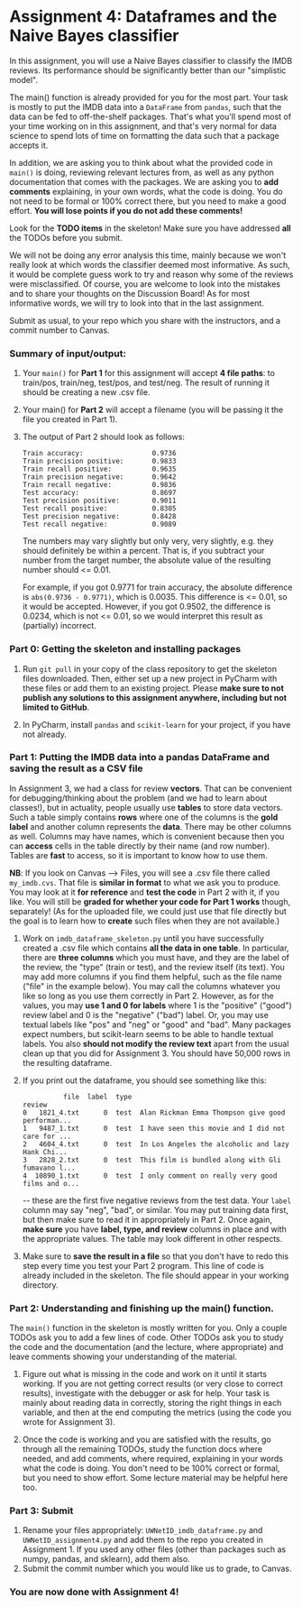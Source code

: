 # Assignment 4: Dataframes and the Naive Bayes classifier

In this assignment, you will use a Naive Bayes classifier to classify the IMDB reviews. Its performance should be significantly better than our "simplistic model".

The main() function is already provided for you for the most part. Your task is mostly to put the IMDB data into a `DataFrame` from `pandas`, such that the data can be fed to off-the-shelf packages. That's what you'll spend most of your time working on in this assignment, and that's very normal for data science to spend lots of time on formatting the data such that a package accepts it. 

In addition, we are asking you to think about what the provided code in `main()` is doing, reviewing relevant lectures from, as well as any python documentation that comes with the packages. We are asking you to **add comments** explaining, in your own words, what the code is doing. You do not need to be formal or 100% correct there, but you need to make a good effort. **You will lose points if you do not add these comments!**

Look for the **TODO items** in the skeleton! Make sure you have addressed **all** the TODOs before you submit. 

We will not be doing any error analysis this time, mainly because we won't really look at which words the classifier deemed most informative. As such, it would be complete guess work to try and reason why some of the reviews were misclassified. Of course, you are welcome to look into the mistakes and to share your thoughts on the Discussion Board! As for most informative words, we will try to look into that in the last assignment.

Submit as usual, to your repo which you share with the instructors, and a commit number to Canvas.

### Summary of input/output:

1. Your `main()` for **Part 1** for this assignment will accept **4 file paths**: to train/pos, train/neg, test/pos, and test/neg. The result of running it should be creating a new .csv file.

2. Your main() for **Part 2** will accept a filename (you will be passing it the file you created in Part 1).

3. The output of Part 2 should look as follows:
    ```
    Train accuracy:                 0.9736
    Train precision positive:       0.9833
    Train recall positive:          0.9635
    Train precision negative:       0.9642
    Train recall negative:          0.9836
    Test accuracy:                  0.8697
    Test precision positive:        0.9011
    Test recall positive:           0.8305
    Test precision negative:        0.8428
    Test recall negative:           0.9089    
    ```
    
    Tne numbers may vary slightly but only very, very slightly, e.g. they should definitely be within a percent. That is, if you subtract your number from the target number, the absolute value of the resulting number should <= 0.01.
    
    For example, if you got 0.9771 for train accuracy, the absolute difference is `abs(0.9736 - 0.9771)`, which is 0.0035. This difference is <= 0.01, so it would be accepted. However, if you got 0.9502, the difference is 0.0234, which is not <= 0.01, so we would interpret this result as (partially) incorrect.
    
### Part 0: Getting the skeleton and installing packages

1. Run `git pull` in your copy of the class repository to get the skeleton files downloaded. Then, either set up a new project in PyCharm with these files or add them to an existing project. Please **make sure to not publish any solutions to this assignment anywhere, including but not limited to GitHub**.

2. In PyCharm, install `pandas` and `scikit-learn` for your project, if you have not already.

### Part 1: Putting the IMDB data into a pandas DataFrame and saving the result as a CSV file

In Assignment 3, we had a class for review **vectors**. That can be convenient for debugging/thinking about the problem (and we had to learn about classes!), but in actuality, people usually use **tables** to store data vectors. Such a table simply contains **rows** where one of the columns is the **gold label** and another column represents the **data**. There may be other columns as well. Columns may have names, which is convenient because then you can **access** cells in the table directly by their name (and row number). Tables are **fast** to access, so it is important to know how to use them. 

**NB**: If you look on Canvas --> Files, you will see a .csv file there called `my_imdb.cvs`. That file is **similar in format** to what we ask you to produce. You may look at it **for reference** and **test the code** in Part 2 with it, if you like. You will still be **graded for whether your code for Part 1 works** though, separately! (As for the uploaded file, we could just use that file directly but the goal is to learn how to **create** such files when they are not available.)

1.  Work on `imdb_dataframe_skeleton.py` until you have successfully created a .csv file which contains **all the data in one table**. In particular, there are **three columns** which you must have, and they are the label of the review, the "type" (train or test), and the review itself (its text). You may add more columns if you find them helpful, such as the file name ("file" in the example below). You may call the columns whatever you like so long as you use them correctly in Part 2. However, as for the values, you may **use 1 and 0 for labels** where 1 is the "positive" ("good") review label and 0 is the "negative" ("bad") label. Or, you may use textual labels like "pos" and "neg" or "good" and "bad". Many packages expect numbers, but scikit-learn seems to be able to handle textual labels. You also **should not modify the review text** apart from the usual clean up that you did for Assignment 3. You should have 50,000 rows in the resulting dataframe.

3. If you print out the dataframe, you should see something like this:

    ```
              file  label  type                                             review
    0   1821_4.txt      0  test  Alan Rickman Emma Thompson give good performan...
    1   9487_1.txt      0  test  I have seen this movie and I did not care for ...
    2   4604_4.txt      0  test  In Los Angeles the alcoholic and lazy Hank Chi...
    3   2828_2.txt      0  test  This film is bundled along with Gli fumavano l...
    4  10890_1.txt      0  test  I only comment on really very good films and o...
    ```

    -- these are the first five negative reviews from the test data. Your `label` column may say "neg", "bad", or similar. You may put training data first, but then make sure to read it in appropriately in Part 2. Once again, **make sure** you have **label, type, and review** columns in place and with the appropriate values. The table may look different in other respects.

4. Make sure to **save the result in a file** so that you don't have to redo this step every time you test your Part 2 program. This line of code is already included in the skeleton. The file should appear in your working directory.
 
### Part 2: Understanding and finishing up the main() function.

The `main()` function in the skeleton is mostly written for you. Only a couple TODOs ask you to add a few lines of code. Other TODOs ask you to study the code and the documentation (and the lecture, where appropriate) and leave comments showing your understanding of the material.

1. Figure out what is missing in the code and work on it until it starts working. If you are not getting correct results (or very close to correct results), investigate with the debugger or ask for help. Your task is mainly about reading data in correctly, storing the right things in each variable, and then at the end computing the metrics (using the code you wrote for Assignment 3).

2. Once the code is working and you are satisfied with the results, go through all the remaining TODOs, study the function docs where needed, and add comments, where required, explaining in your words what the code is doing. You don't need to be 100% correct or formal, but you need to show effort. Some lecture material may be helpful here too.


### Part 3: Submit
1. Rename your files appropriately: `UWNetID_imdb_dataframe.py` and `UWNetID_assignment4.py` and add them to the repo you created in Assignment 1. If you used any other files (other than packages such as numpy, pandas, and sklearn), add them also.
2. Submit the commit number which you would like us to grade, to Canvas.

### You are now done with Assignment 4!
